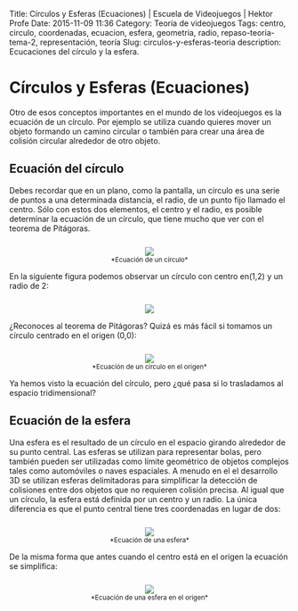 Title: Círculos y Esferas (Ecuaciones) | Escuela de Videojuegos | Hektor Profe
Date: 2015-11-09 11:36
Category: Teoría de videojuegos
Tags: centro, circulo, coordenadas, ecuacion, esfera, geometria, radio, repaso-teoria-tema-2, representación, teoría
Slug: circulos-y-esferas-teoria
description: Ecucaciones del círculo y la esfera.

# Círculos y Esferas (Ecuaciones)

Otro de esos conceptos importantes en el mundo de los videojuegos es la
ecuación de un círculo. Por ejemplo se utiliza cuando quieres mover un
objeto formando un camino circular o también para crear una área de
colisión circular alrededor de otro objeto.

## Ecuación del círculo

Debes recordar que en un plano, como la pantalla, un círculo es una
serie de puntos a una determinada distancia, el radio, de un punto fijo
llamado el centro. Sólo con estos dos elementos, el centro y el radio,
es posible determinar la ecuación de un círculo, que tiene mucho que ver
con el teorema de Pitágoras.

<div style="text-align:center;margin-top:25px"><img src="{{cdn}}/wp-content/uploads/2015/11/ecuacion-circulo1.png"/></div>
<small style="display:block;text-align:center;padding: 0 15px;">*Ecuación de un círculo*</small> 

En la siguiente figura podemos observar un círculo con centro en(1,2) y un radio de 2:

<div style="text-align:center;margin-top:25px"><img src="{{cdn}}/wp-content/uploads/2015/11/circulo-en-el-plano.png"/></div>

¿Reconoces al teorema de Pitágoras? Quizá es más fácil si tomamos un círculo centrado en el origen (0,0):

<div style="text-align:center;margin-top:25px"><img src="{{cdn}}/wp-content/uploads/2015/11/circulo-en-el-origen.png"/></div>
<small style="display:block;text-align:center;padding: 0 15px;">*Ecuación de un círculo en el origen*</small> 

Ya hemos visto la ecuación del círculo, pero ¿qué pasa si lo trasladamos al espacio tridimensional?

## Ecuación de la esfera

Una esfera es el resultado de un círculo en el espacio girando alrededor
de su punto central. Las esferas se utilizan para representar bolas,
pero también pueden ser utilizadas como límite geométrico de objetos
complejos tales como automóviles o naves espaciales. A menudo en el el
desarrollo 3D se utilizan esferas delimitadoras para simplificar la
detección de colisiones entre dos objetos que no requieren colisión
precisa. Al igual que un círculo, la esfera está definida por un centro
y un radio. La única diferencia es que el punto central tiene tres
coordenadas en lugar de dos:

<div style="text-align:center;margin-top:25px"><img src="{{cdn}}/wp-content/uploads/2015/11/ecuacion-esfera.png"/></div>
<small style="display:block;text-align:center;padding: 0 15px;">*Ecuación de una esfera*</small> 

De la misma forma que antes cuando el centro está en el origen la
ecuación se simplifica:

<div style="text-align:center;margin-top:25px"><img src="{{cdn}}/wp-content/uploads/2015/11/ecuacion-esfera-origen.png"/></div>
<small style="display:block;text-align:center;padding: 0 15px;">*Ecuación de una esfera en el origen*</small> 

<style>
@media (max-width: 1219.9px){
    .md-nav__item:last-child {
        display: inherit !important;
    }
}

@media (max-width: 667.9px){

    h2 {
        width: 100%;
    }

    .md-typeset h2{
        margin-top: 0;
    }

    .md-main__inner {
        padding-top:0.4em;
    }
}

@media (min-width: 1219.9px){
    .md-nav__link--active {
        padding-left:0 !important;
    }
}
</style>